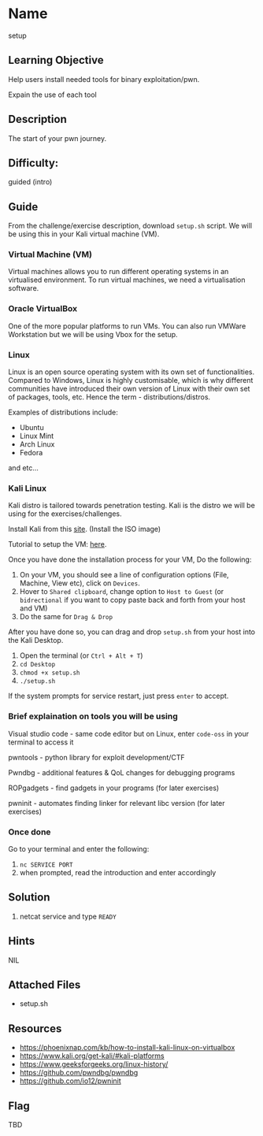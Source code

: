 # Name
setup

## Learning Objective
Help users install needed tools for binary exploitation/pwn.

Expain the use of each tool

## Description 
The start of your pwn journey.

## Difficulty:
guided (intro)

## Guide
From the challenge/exercise description, download `setup.sh` script. We will be using this in your Kali virtual machine (VM).

### Virtual Machine (VM)
Virtual machines allows you to run different operating systems in an virtualised environment. To run virtual machines, we need a virtualisation software.

### Oracle VirtualBox
One of the more popular platforms to run VMs. You can also run VMWare Workstation but we will be using Vbox for the setup.

### Linux 
Linux is an open source operating system with its own set of functionalities. Compared to Windows, Linux is highly customisable, which is why different communities have introduced their own version of Linux with their own set of packages, tools, etc. Hence the term - distributions/distros.

Examples of distributions include:
- Ubuntu
- Linux Mint
- Arch Linux
- Fedora 

and etc...

### Kali Linux
Kali distro is tailored towards penetration testing. Kali is the distro we will be using for the exercises/challenges. 

Install Kali from this [site](https://www.kali.org/get-kali/#kali-platforms). (Install the ISO image)

Tutorial to setup the VM: [here](https://phoenixnap.com/kb/how-to-install-kali-linux-on-virtualbox).

Once you have done the installation process for your VM, Do the following:

1. On your VM, you should see a line of configuration options (File, Machine, View etc), click on `Devices`.
2. Hover to `Shared clipboard`, change option to `Host to Guest` (or `bidrectional` if you want to copy paste back and forth from your host and VM)
3. Do the same for `Drag & Drop`

After you have done so, you can drag and drop `setup.sh` from your host into the Kali Desktop.

1. Open the terminal (or `Ctrl + Alt + T`)
2. `cd Desktop`
3. `chmod +x setup.sh`
4. `./setup.sh`

If the system prompts for service restart, just press `enter` to accept.

### Brief explaination on tools you will be using
Visual studio code - same code editor but on Linux, enter `code-oss` in your terminal to access it

pwntools - python library for exploit development/CTF

Pwndbg - additional features & QoL changes for debugging programs

ROPgadgets - find gadgets in your programs (for later exercises)

pwninit - automates finding linker for relevant libc version (for later exercises)

### Once done
Go to your terminal and enter the following:
1. `nc SERVICE PORT`
2. when prompted, read the introduction and enter accordingly

## Solution
1. netcat service and type `READY` 

## Hints
NIL

## Attached Files
- setup.sh

## Resources
- https://phoenixnap.com/kb/how-to-install-kali-linux-on-virtualbox
- https://www.kali.org/get-kali/#kali-platforms
- https://www.geeksforgeeks.org/linux-history/
- https://github.com/pwndbg/pwndbg
- https://github.com/io12/pwninit

## Flag
TBD